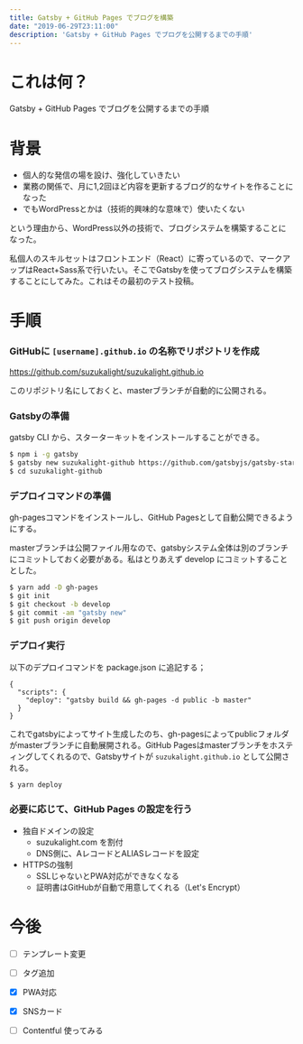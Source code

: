 ```yaml
---
title: Gatsby + GitHub Pages でブログを構築
date: "2019-06-29T23:11:00"
description: 'Gatsby + GitHub Pages でブログを公開するまでの手順'
---
```


# これは何？

Gatsby + GitHub Pages でブログを公開するまでの手順

# 背景

- 個人的な発信の場を設け、強化していきたい
- 業務の関係で、月に1,2回ほど内容を更新するブログ的なサイトを作ることになった
- でもWordPressとかは（技術的興味的な意味で）使いたくない

という理由から、WordPress以外の技術で、ブログシステムを構築することになった。

私個人のスキルセットはフロントエンド（React）に寄っているので、マークアップはReact+Sass系で行いたい。そこでGatsbyを使ってブログシステムを構築することにしてみた。これはその最初のテスト投稿。

# 手順

### GitHubに `[username].github.io` の名称でリポジトリを作成

https://github.com/suzukalight/suzukalight.github.io

このリポジトリ名にしておくと、masterブランチが自動的に公開される。

### Gatsbyの準備

gatsby CLI から、スターターキットをインストールすることができる。

```bash
$ npm i -g gatsby
$ gatsby new suzukalight-github https://github.com/gatsbyjs/gatsby-starter-blog
$ cd suzukalight-github
```

### デプロイコマンドの準備

gh-pagesコマンドをインストールし、GitHub Pagesとして自動公開できるようにする。

masterブランチは公開ファイル用なので、gatsbyシステム全体は別のブランチにコミットしておく必要がある。私はとりあえず develop にコミットすることとした。

```bash
$ yarn add -D gh-pages
$ git init
$ git checkout -b develop
$ git commit -am "gatsby new"
$ git push origin develop
```

### デプロイ実行

以下のデプロイコマンドを package.json に追記する；

```json{3}
{
  "scripts": {
    "deploy": "gatsby build && gh-pages -d public -b master"
  }
}
```

これでgatsbyによってサイト生成したのち、gh-pagesによってpublicフォルダがmasterブランチに自動展開される。GitHub Pagesはmasterブランチをホスティングしてくれるので、Gatsbyサイトが `suzukalight.github.io` として公開される。

```bash
$ yarn deploy
```

### 必要に応じて、GitHub Pages の設定を行う

- 独自ドメインの設定
    - suzukalight.com を割付
    - DNS側に、AレコードとALIASレコードを設定
- HTTPSの強制
    - SSLじゃないとPWA対応ができなくなる
    - 証明書はGitHubが自動で用意してくれる（Let's Encrypt）

# 今後

- [ ] テンプレート変更
- [ ] タグ追加
- [x] PWA対応
- [x] SNSカード
- [ ] Contentful 使ってみる

